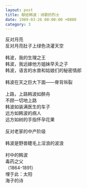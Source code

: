 ```yaml
---
layout: post
title: 献给韩波：诗歌的烈士
date: 1989-03-26 00:00:00 +0800
category: 3
---
```


反对月亮<br>
反对月亮肚子上绿色浇灌天空<br>
<br>
韩波，我的生理之王<br>
韩波，我远嫁他方姐妹早夭之子<br>
韩波，语言的水兽和姑娘们的秘密情郎<br>
<br>
韩波在天之巨大下面——脊背坼裂<br>
<br>
上路，上路韩波如醉舟<br>
不顾一切地上路<br>
韩波如装满医生的车子<br>
远方如韩波的病人<br>
远方如树的手指怀孕花果<br>
<br>
反对老家的中产阶级<br>
<br>
韩波是野兽睫毛上淫浪的波浪<br>
<br>
村中的韩波<br>
毒药之父<br>
（1864-1891）<br>
埋于此：太阳<br>
海子的诗